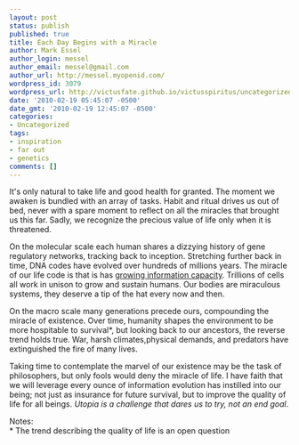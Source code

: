 ```yaml
---
layout: post
status: publish
published: true
title: Each Day Begins with a Miracle
author: Mark Essel
author_login: messel
author_email: messel@gmail.com
author_url: http://messel.myopenid.com/
wordpress_id: 3079
wordpress_url: http://victusfate.github.io/victusspiritus/uncategorized/2010/02/19/each-day-begins-with-a-miracle/
date: '2010-02-19 05:45:07 -0500'
date_gmt: '2010-02-19 12:45:07 -0500'
categories:
- Uncategorized
tags:
- inspiration
- far out
- genetics
comments: []
---
```

<p>It's only natural to take life and good health for granted. The moment we awaken is bundled with an array of tasks. Habit and ritual drives us out of bed, never with a spare moment to reflect on all the miracles that brought us this far. Sadly, we recognize the precious value of life only when it is threatened.</p>
<p>On the molecular scale each human shares a dizzying history of gene regulatory networks, tracking back to inception. Stretching further back in time, DNA codes have evolved over hundreds of millions years. The miracle of our life code is that is has <a href="http://victusfate.github.io/victusspiritus/uncategorized/2010/01/08/why-gods-a-hacker/">growing information capacity</a>. Trillions of cells all work in unison to grow and sustain humans. Our bodies are miraculous systems, they deserve a tip of the hat every now and then.</p>
<p>On the macro scale many generations precede ours, compounding the miracle of existence. Over time, humanity shapes the environment to be more hospitable to survival*, but looking back to our ancestors, the reverse trend holds true. War, harsh climates,physical demands, and predators have extinguished the fire of many lives.</p>
<p>Taking time to contemplate the marvel of our existence may be the task of philosophers, but only fools would deny the miracle of life. I have faith that we will leverage every ounce of information evolution has instilled into our being; not just as insurance for future survival, but to improve the quality of life for all beings. <em>Utopia is a challenge that dares us to try, not an end goal</em>.</p>
<p>Notes:<br />
* The trend describing the quality of life is an open question</p>
